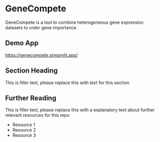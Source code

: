 # GeneCompete

GeneCompete is a tool to combine heterogeneous gene expression datasets to order gene importance.

## Demo App

https://genecompete.streamlit.app/

## Section Heading

This is filler text, please replace this with text for this section.

## Further Reading

This is filler text, please replace this with a explanatory text about further relevant resources for this repo
- Resource 1
- Resource 2
- Resource 3
